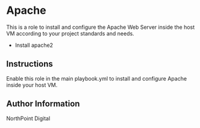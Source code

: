 # Apache

This is a role to install and configure the Apache Web Server inside the host VM according to your project standards and needs.

* Install apache2

## Instructions

Enable this role in the main playbook.yml to install and configure Apache inside your host VM.

## Author Information

NorthPoint Digital
